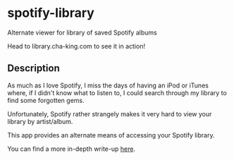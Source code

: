 # spotify-library
Alternate viewer for library of saved Spotify albums

Head to library.cha-king.com to see it in action!

## Description
As much as I love Spotify, I miss the days of having an iPod or iTunes where, if I didn't know what to listen to, I could search through my library to find some forgotten gems.

Unfortunately, Spotify rather strangely makes it very hard to view your library by artist/album.

This app provides an alternate means of accessing your Spotify library.

You can find a more in-depth write-up [here](https://blog.cha-king.com/projects/2020/10/22/spotify-viewer.html).
